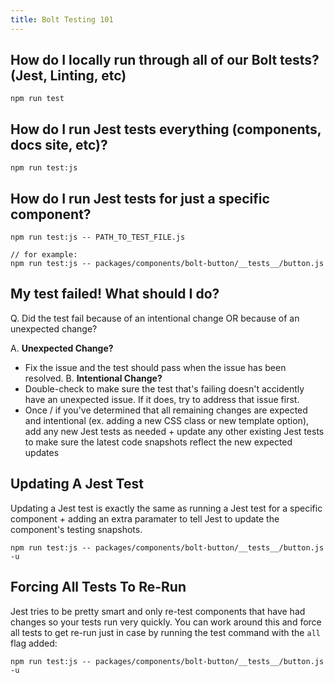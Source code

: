 ```yaml
---
title: Bolt Testing 101
---
```



## How do I locally run through all of our Bolt tests? (Jest, Linting, etc)

```
npm run test
```


## How do I run Jest tests everything (components, docs site, etc)?

```
npm run test:js
```


## How do I run Jest tests for just a specific component?

```
npm run test:js -- PATH_TO_TEST_FILE.js
```

```
// for example:
npm run test:js -- packages/components/bolt-button/__tests__/button.js
```


## My test failed! What should I do?

Q. Did the test fail because of an intentional change OR because of an unexpected change?

A. **Unexpected Change?**
  - Fix the issue and the test should pass when the issue has been resolved.
B. **Intentional Change?**
  - Double-check to make sure the test that's failing doesn't accidently have an unexpected issue. If it does, try to address that issue first.
  - Once / if you've determined that all remaining changes are expected and intentional (ex. adding a new CSS class or new template option), add any new Jest tests as needed + update any other existing Jest tests to make sure the latest code snapshots reflect the new expected updates


## Updating A Jest Test

Updating a Jest test is exactly the same as running a Jest test for a specific component + adding an extra paramater to tell Jest to update the component's testing snapshots.

```
npm run test:js -- packages/components/bolt-button/__tests__/button.js -u
```


## Forcing All Tests To Re-Run

Jest tries to be pretty smart and only re-test components that have had changes so your tests run very quickly. You can work around this and force all tests to get re-run just in case by running the test command with the `all` flag added:

```
npm run test:js -- packages/components/bolt-button/__tests__/button.js -u
```
